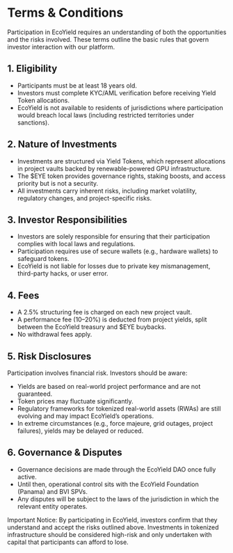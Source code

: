 # Terms & Conditions

Participation in EcoYield requires an understanding of both the opportunities and the risks involved. These terms outline the basic rules that govern investor interaction with our platform.

## 1. Eligibility

* Participants must be at least 18 years old.
* Investors must complete KYC/AML verification before receiving Yield Token allocations.
* EcoYield is not available to residents of jurisdictions where participation would breach local laws (including restricted territories under sanctions).

## 2. Nature of Investments

* Investments are structured via Yield Tokens, which represent allocations in project vaults backed by renewable-powered GPU infrastructure.
* The $EYE token provides governance rights, staking boosts, and access priority but is not a security.
* All investments carry inherent risks, including market volatility, regulatory changes, and project-specific risks.

## 3. Investor Responsibilities

* Investors are solely responsible for ensuring that their participation complies with local laws and regulations.
* Participation requires use of secure wallets (e.g., hardware wallets) to safeguard tokens.
* EcoYield is not liable for losses due to private key mismanagement, third-party hacks, or user error.

## 4. Fees

* A 2.5% structuring fee is charged on each new project vault.
* A performance fee (10–20%) is deducted from project yields, split between the EcoYield treasury and $EYE buybacks.
* No withdrawal fees apply.

## 5. Risk Disclosures

Participation involves financial risk. Investors should be aware:

* Yields are based on real-world project performance and are not guaranteed.
* Token prices may fluctuate significantly.
* Regulatory frameworks for tokenized real-world assets (RWAs) are still evolving and may impact EcoYield’s operations.
* In extreme circumstances (e.g., force majeure, grid outages, project failures), yields may be delayed or reduced.

## 6. Governance & Disputes

* Governance decisions are made through the EcoYield DAO once fully active.
* Until then, operational control sits with the EcoYield Foundation (Panama) and BVI SPVs.
* Any disputes will be subject to the laws of the jurisdiction in which the relevant entity operates.

Important Notice: By participating in EcoYield, investors confirm that they understand and accept the risks outlined above. Investments in tokenized infrastructure should be considered high-risk and only undertaken with capital that participants can afford to lose.
